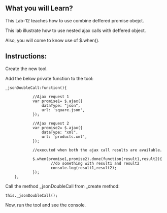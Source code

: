 ## What you will Learn?

This Lab-12 teaches how to use combine deffered promise obejct.

This lab illustrate how to use nested ajax calls with deffered object.

Also, you will come to know use of $.when().

## Instructions:

 Create the new tool.

 Add the below private function to the tool:

  	_jsonDoubleCall:function(){

  				//Ajax request 1
                var promise1= $.ajax({
                    dataType: "json",
                    url: 'square.json',
                });

                //Ajax request 2
                var promise2= $.ajax({
                    dataType: "xml",
                    url: 'products.xml',
                });

                //executed when both the ajax call results are available.
                
                $.when(promise1,promise2).done(function(result1,result2){
                		//do something with result1 and result2
                        console.log(result1,result2);
                });
        },

Call the method _jsonDoubleCall from _create method:

  	this._jsonDoubleCall();

Now, run the tool and see the console.



 
